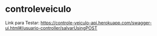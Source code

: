 # controleveiculo

Link para Testar: https://controle-veiculo-api.herokuapp.com/swagger-ui.html#/usuario-controller/salvarUsingPOST
